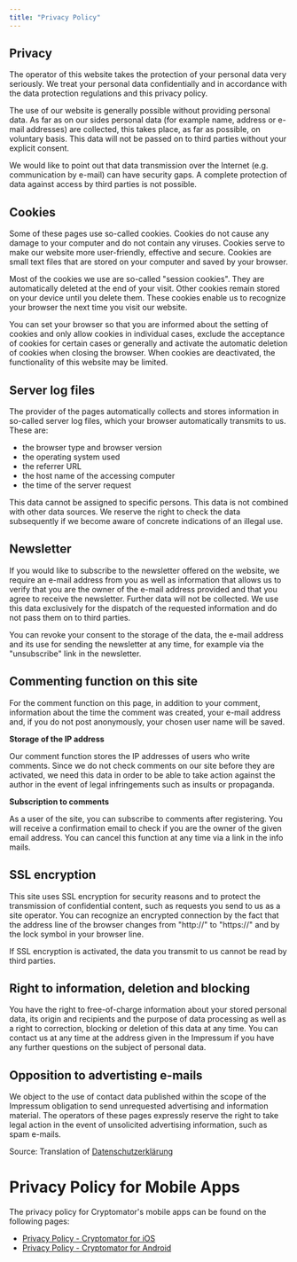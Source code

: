 ```yaml
---
title: "Privacy Policy"
---
```


## Privacy
The operator of this website takes the protection of your personal data very seriously. We treat your personal data confidentially and in accordance with the data protection regulations and this privacy policy.

The use of our website is generally possible without providing personal data. As far as on our sides personal data (for example name, address or e-mail addresses) are collected, this takes place, as far as possible, on voluntary basis. This data will not be passed on to third parties without your explicit consent.

We would like to point out that data transmission over the Internet (e.g. communication by e-mail) can have security gaps. A complete protection of data against access by third parties is not possible.

## Cookies
Some of these pages use so-called cookies. Cookies do not cause any damage to your computer and do not contain any viruses. Cookies serve to make our website more user-friendly, effective and secure. Cookies are small text files that are stored on your computer and saved by your browser.

Most of the cookies we use are so-called "session cookies". They are automatically deleted at the end of your visit. Other cookies remain stored on your device until you delete them. These cookies enable us to recognize your browser the next time you visit our website.

You can set your browser so that you are informed about the setting of cookies and only allow cookies in individual cases, exclude the acceptance of cookies for certain cases or generally and activate the automatic deletion of cookies when closing the browser. When cookies are deactivated, the functionality of this website may be limited.

## Server log files
The provider of the pages automatically collects and stores information in so-called server log files, which your browser automatically transmits to us. These are:

- the browser type and browser version
- the operating system used
- the referrer URL
- the host name of the accessing computer
- the time of the server request

This data cannot be assigned to specific persons. This data is not combined with other data sources. We reserve the right to check the data subsequently if we become aware of concrete indications of an illegal use.

## Newsletter
If you would like to subscribe to the newsletter offered on the website, we require an e-mail address from you as well as information that allows us to verify that you are the owner of the e-mail address provided and that you agree to receive the newsletter. Further data will not be collected. We use this data exclusively for the dispatch of the requested information and do not pass them on to third parties.

You can revoke your consent to the storage of the data, the e-mail address and its use for sending the newsletter at any time, for example via the "unsubscribe" link in the newsletter.

## Commenting function on this site
For the comment function on this page, in addition to your comment, information about the time the comment was created, your e-mail address and, if you do not post anonymously, your chosen user name will be saved.

**Storage of the IP address**

Our comment function stores the IP addresses of users who write comments. Since we do not check comments on our site before they are activated, we need this data in order to be able to take action against the author in the event of legal infringements such as insults or propaganda.

**Subscription to comments**

As a user of the site, you can subscribe to comments after registering. You will receive a confirmation email to check if you are the owner of the given email address. You can cancel this function at any time via a link in the info mails.

## SSL encryption
This site uses SSL encryption for security reasons and to protect the transmission of confidential content, such as requests you send to us as a site operator. You can recognize an encrypted connection by the fact that the address line of the browser changes from "http://" to "https://" and by the lock symbol in your browser line.

If SSL encryption is activated, the data you transmit to us cannot be read by third parties.

## Right to information, deletion and blocking
You have the right to free-of-charge information about your stored personal data, its origin and recipients and the purpose of data processing as well as a right to correction, blocking or deletion of this data at any time. You can contact us at any time at the address given in the Impressum if you have any further questions on the subject of personal data.

## Opposition to advertisting e-mails
We object to the use of contact data published within the scope of the Impressum obligation to send unrequested advertising and information material. The operators of these pages expressly reserve the right to take legal action in the event of unsolicited advertising information, such as spam e-mails.

Source: Translation of [Datenschutzerklärung](/de/privacy)

# Privacy Policy for Mobile Apps

The privacy policy for Cryptomator's mobile apps can be found on the following pages:

- [Privacy Policy - Cryptomator for iOS](/privacy-ios/)
- [Privacy Policy - Cryptomator for Android](/privacy-android/)
